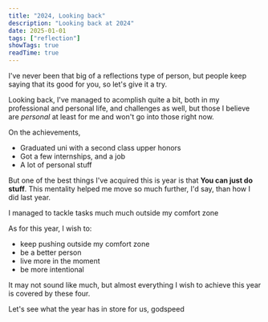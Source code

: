```yaml
---
title: "2024, Looking back"
description: "Looking back at 2024"
date: 2025-01-01
tags: ["reflection"]
showTags: true
readTime: true
---
```


I've never been that big of a reflections type of person, but people keep saying that its good for you, so let's give it a try.

Looking back, I've managed to acomplish quite a bit, both in my professional and personal life, and challenges as well,
but those I believe are _personal_ at least for me and won't go into those right now.

On the achievements,
- Graduated uni with a second class upper honors
- Got a few internships, and a job
- A lot of personal stuff

But one of the best things I've acquired this is year is that __You can just do stuff__.
This mentality helped me move so much further, I'd say, than how I did last year.

I managed to tackle tasks much much outside my comfort zone

As for this year, I wish to:
- keep pushing outside my comfort zone
- be a better person
- live more in the moment
- be more intentional

It may not sound like much, but almost everything I wish to achieve this year is covered by these four.


Let's see what the year has in store for us, godspeed

